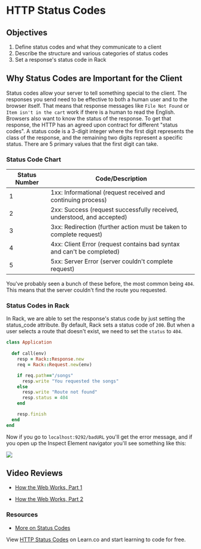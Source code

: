 # HTTP Status Codes

## Objectives

1. Define status codes and what they communicate to a client
2. Describe the structure and various categories of status codes
3. Set a response's status code in Rack 


## Why Status Codes are Important for the Client

Status codes allow your server to tell something special to the client. The responses you send need to be effective to both a human user and to the browser itself. That means that  response messages like `File Not Found` or `Item isn't in the cart` work if there is a human to read the English. Browsers also want to know the status of the response. To get that response, the HTTP has an agreed upon contract for different "status codes". A status code is a 3-digit integer where the first digit represents the class of the response, and the remaining two digits represent a specific status. There are 5 primary values that the first digit can take.  

### Status Code Chart

Status Number | Code/Description
--------------|--------------------------
1             | 1xx: Informational (request received and continuing process)
2             | 2xx: Success (request successfully received, understood, and accepted)
3             | 3xx: Redirection (further action must be taken to complete request)
4             | 4xx: Client Error (request contains bad syntax and can't be completed)
5             | 5xx: Server Error (server couldn't complete request)

You've probably seen a bunch of these before, the most common being `404`. This means that the server couldn't find the route you requested.

### Status Codes in Rack

In Rack, we are able to set the response's status code by just setting the status_code attribute. By default, Rack sets a status code of `200`. But when a user selects a route that doesn't exist, we need to set the `status` to `404`. 

```ruby
class Application
  
  def call(env)
    resp = Rack::Response.new
    req = Rack::Request.new(env)

    if req.path=="/songs"
      resp.write "You requested the songs"
    else
      resp.write "Route not found"
      resp.status = 404
    end

    resp.finish
  end
end
```

Now if you go to `localhost:9292/badURL` you'll get the error message, and if you open up the Inspect Element navigator you'll see something like this:

![](http://readme-pics.s3.amazonaws.com/rack-status-codes-readme/image1.png)

## Video Reviews

* [How the Web Works, Part 1](https://www.youtube.com/watch?v=gI9wqEDPiY0)

* [How the Web Works, Part 2](https://www.youtube.com/watch?v=LSUevS1PRTg)

### Resources
* [More on Status Codes](http://www.tutorialspoint.com/http/http_status_codes.htm)

<p class='util--hide'>View <a href='https://learn.co/lessons/rack-status-codes-readme'>HTTP Status Codes</a> on Learn.co and start learning to code for free.</p>

